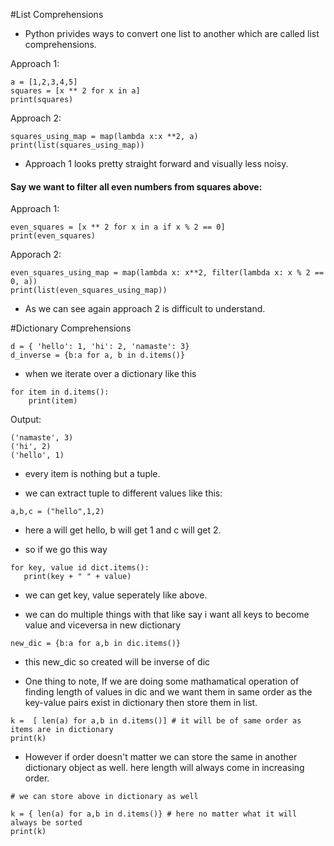 #List Comprehensions
- Python privides ways to convert one list to another which are called list comprehensions.

Approach 1:
````
a = [1,2,3,4,5]
squares = [x ** 2 for x in a]
print(squares)
````

Approach 2:

````
squares_using_map = map(lambda x:x **2, a)
print(list(squares_using_map))
````

- Approach 1 looks pretty straight forward and visually less noisy.

<h4> Say we want to filter all even numbers from squares above: </h4>

Approach 1:
````
even_squares = [x ** 2 for x in a if x % 2 == 0]
print(even_squares)
````

Apporach 2:
```
even_squares_using_map = map(lambda x: x**2, filter(lambda x: x % 2 == 0, a))
print(list(even_squares_using_map))
```

- As we can see again approach 2 is difficult to understand.

#Dictionary Comprehensions

````
d = { 'hello': 1, 'hi': 2, 'namaste': 3}
d_inverse = {b:a for a, b in d.items()}
````

- when we iterate over a dictionary like this

```
for item in d.items():
    print(item)
```

Output:

```
('namaste', 3)
('hi', 2)
('hello', 1)
```

- every item is nothing but a tuple.

- we can extract tuple to different values like this:
 
 ```
 a,b,c = ("hello",1,2)
 ```
 
 - here a will get hello, b will get 1 and c will get 2.
 
 - so if we go this way
 
 ```
 for key, value id dict.items():
    print(key + " " + value)
 ```
 - we can get key, value seperately like above. 
 
 - we can do multiple things with that like say i want all keys to become value and viceversa in new dictionary
 
 ```
 new_dic = {b:a for a,b in dic.items()}
 ```
 
 - this new_dic so created will be inverse of dic
 
 - One thing to note, If we are doing some mathamatical operation of finding length of values in dic and we want them in same order as the key-value pairs exist
 in dictionary then store them in list. 
 
 ````
 k =  [ len(a) for a,b in d.items()] # it will be of same order as items are in dictionary
print(k)

````

- However if order doesn't matter we can store the same in another dictionary object as well. here length will always come in increasing order.
````
# we can store above in dictionary as well

k = { len(a) for a,b in d.items()} # here no matter what it will always be sorted
print(k)